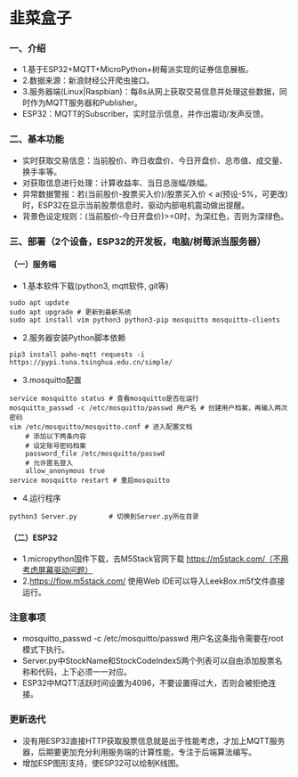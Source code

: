 # 韭菜盒子
### 一、介绍
* 1.基于ESP32+MQTT+MicroPython+树莓派实现的证券信息展板。
* 2.数据来源：新浪财经公开爬虫接口。
* 3.服务器端(Linux|Raspbian)：每8s从网上获取交易信息并处理这些数据，同时作为MQTT服务器和Publisher。
* ESP32：MQTT的Subscriber，实时显示信息，并作出震动/发声反馈。
### 二、基本功能
* 实时获取交易信息：当前股价、昨日收盘价、今日开盘价、总市值、成交量、换手率等。
* 对获取信息进行处理：计算收益率、当日总涨幅/跌幅。
* 异常数据警报：若(当前股价-股票买入价)/股票买入价 < a(预设-5%，可更改)时，ESP32在显示当前股票信息时，驱动内部电机震动做出提醒。
* 背景色设定规则：(当前股价-今日开盘价)>=0时，为深红色，否则为深绿色。
### 三、部署（2个设备，ESP32的开发板，电脑/树莓派当服务器）
#### （一）服务端
* 1.基本软件下载(python3, mqtt软件, git等)
```
sudo apt update
sudo apt upgrade # 更新到最新系统
sudo apt install vim python3 python3-pip mosquitto mosquitto-clients
```
* 2.服务器安装Python脚本依赖
```
pip3 install paho-mqtt requests -i https://pypi.tuna.tsinghua.edu.cn/simple/
```
* 3.mosquitto配置
```
service mosquitto status # 查看mosquitto是否在运行
mosquitto_passwd -c /etc/mosquitto/passwd 用户名 # 创建用户档案，再输入两次密码
vim /etc/mosquitto/mosquitto.conf # 进入配置文档
    # 添加以下两条内容
    # 设定账号密码档案
    password_file /etc/mosquitto/passwd
    # 允许匿名登入
    allow_anonymous true
service mosquitto restart # 重启mosquitto
```
* 4.运行程序
```
python3 Server.py        # 切换到Server.py所在目录
```
#### （二）ESP32
* 1.micropython固件下载，去M5Stack官网下载 https://m5stack.com/（不用考虑屏幕驱动问题）
* 2.https://flow.m5stack.com/ 使用Web IDE可以导入LeekBox.m5f文件直接运行。
### 注意事项
* mosquitto_passwd -c /etc/mosquitto/passwd 用户名这条指令需要在root模式下执行。
* Server.py中StockName和StockCodeIndexS两个列表可以自由添加股票名称和代码，上下必须一一对应。
* ESP32中MQTT活跃时间设置为4096，不要设置得过大，否则会被拒绝连接。
### 更新迭代
* 没有用ESP32直接HTTP获取股票信息就是出于性能考虑，才加上MQTT服务器，后期要更加充分利用服务端的计算性能，专注于后端算法编写。
* 增加ESP图形支持，使ESP32可以绘制K线图。
